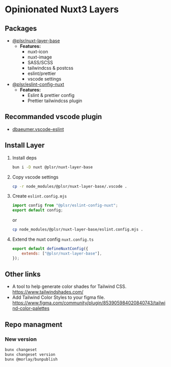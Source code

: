 # Opinionated Nuxt3 Layers

## Packages

- [@plsr/nuxt-layer-base](https://www.npmjs.com/package/@plsr/nuxt-layer-base)
    - **Features:**
        - nuxt-icon
        - nuxt-image
        - SASS/SCSS
        - tailwindcss & postcss
        - eslint/prettier
        - vscode settings
- [@plsr/eslint-config-nuxt](https://www.npmjs.com/package/@plsr/eslint-config-nuxt)
    - **Features:**
        - Eslint & prettier config
        - Prettier tailwindcss plugin

## Recommanded vscode plugin

- [dbaeumer.vscode-eslint](https://marketplace.visualstudio.com/items?itemName=dbaeumer.vscode-eslint)

## Install Layer

1. Install deps
    ```bash
    bun i -D nuxt @plsr/nuxt-layer-base
    ```

2. Copy vscode settings
    ```bash
    cp -r node_modules/@plsr/nuxt-layer-base/.vscode .
    ```

3. Create `eslint.config.mjs`
    ```mjs
    import config from "@plsr/eslint-config-nuxt";
    export default config;
    ```
    or
    ```bash
    cp node_modules/@plsr/nuxt-layer-base/eslint.config.mjs .
    ```

4. Extend the nuxt config `nuxt.config.ts`
    ```js
    export default defineNuxtConfig({
        extends: ["@plsr/nuxt-layer-base"],
    });
    ```

## Other links

- A tool to help generate color shades for Tailwind CSS. https://www.tailwindshades.com/
- Add Tailwind Color Styles to your figma file. https://www.figma.com/community/plugin/853905984020840743/tailwind-color-palettes

## Repo managment

### New version

```bash
bunx changeset
bunx changeset version
bunx @morlay/bunpublish
```
